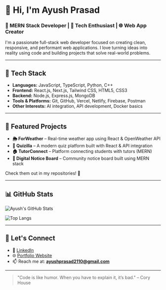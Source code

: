 # 👋 Hi, I'm Ayush Prasad

### 🚀 MERN Stack Developer | 🧠 Tech Enthusiast | 🌐 Web App Creator

I'm a passionate full-stack web developer focused on creating clean, responsive, and performant web applications. I love turning ideas into reality using code and building projects that solve real-world problems.

---

## 🔧 Tech Stack

- **Languages:** JavaScript, TypeScript, Python, C++
- **Frontend:** React.js, Next.js, Tailwind CSS, HTML5, CSS3
- **Backend:** Node.js, Express.js, MongoDB
- **Tools & Platforms:** Git, GitHub, Vercel, Netlify, Firebase, Postman
- **Other Interests:** AI integration, API development, Docker basics

---

## 📌 Featured Projects

- **🌦️ ForWeather** – Real-time weather app using React & OpenWeather API  
- **🧠 Quizilla** – A modern quiz platform built with React & API integration  
- **🏠 TutorConnect** – Platform connecting students with tutors (MERN)  
- **📢 Digital Notice Board** – Community notice board built using MERN stack  

Check them out in my repositories! 🚀

---

## 📊 GitHub Stats

![Ayush's GitHub Stats](https://github-readme-stats.vercel.app/api?username=ayushprasad07&show_icons=true&theme=radical)

![Top Langs](https://github-readme-stats.vercel.app/api/top-langs/?username=ayushprasad07&layout=compact&theme=radical)

---

## 🤝 Let's Connect

- 💼 [LinkedIn](https://www.linkedin.com/in/ayush-prasad-101859326/)
- 🌐 [Portfolio Website](https://ayushprasad07.github.io/portfolio) <!-- Update if different -->
- 📫 Reach me at: **ayushprasad2110@gmail.com**

---

> "Code is like humor. When you have to explain it, it’s bad." – Cory House

